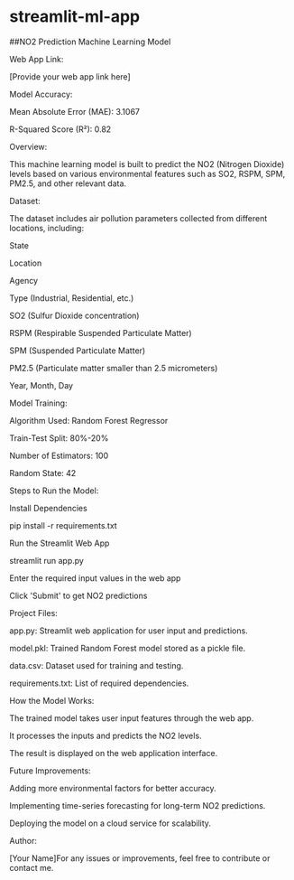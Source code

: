 # streamlit-ml-app

##NO2 Prediction Machine Learning Model

Web App Link:

[Provide your web app link here]

Model Accuracy:

Mean Absolute Error (MAE): 3.1067

R-Squared Score (R²): 0.82

Overview:

This machine learning model is built to predict the NO2 (Nitrogen Dioxide) levels based on various environmental features such as SO2, RSPM, SPM, PM2.5, and other relevant data.

Dataset:

The dataset includes air pollution parameters collected from different locations, including:

State

Location

Agency

Type (Industrial, Residential, etc.)

SO2 (Sulfur Dioxide concentration)

RSPM (Respirable Suspended Particulate Matter)

SPM (Suspended Particulate Matter)

PM2.5 (Particulate matter smaller than 2.5 micrometers)

Year, Month, Day

Model Training:

Algorithm Used: Random Forest Regressor

Train-Test Split: 80%-20%

Number of Estimators: 100

Random State: 42

Steps to Run the Model:

Install Dependencies

pip install -r requirements.txt

Run the Streamlit Web App

streamlit run app.py

Enter the required input values in the web app

Click 'Submit' to get NO2 predictions

Project Files:

app.py: Streamlit web application for user input and predictions.

model.pkl: Trained Random Forest model stored as a pickle file.

data.csv: Dataset used for training and testing.

requirements.txt: List of required dependencies.

How the Model Works:

The trained model takes user input features through the web app.

It processes the inputs and predicts the NO2 levels.

The result is displayed on the web application interface.

Future Improvements:

Adding more environmental factors for better accuracy.

Implementing time-series forecasting for long-term NO2 predictions.

Deploying the model on a cloud service for scalability.

Author:

[Your Name]For any issues or improvements, feel free to contribute or contact me.
